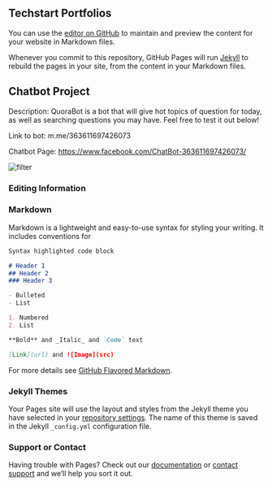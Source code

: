 ## Techstart Portfolios

You can use the [editor on GitHub](https://github.com/Arkymongoose/Arkymongoose.github.io/edit/master/README.md) to maintain and preview the content for your website in Markdown files.

Whenever you commit to this repository, GitHub Pages will run [Jekyll](https://jekyllrb.com/) to rebuild the pages in your site, from the content in your Markdown files.


## Chatbot Project
Description: QuoraBot is a bot that will give hot topics of question for today, as well as searching questions you may have. Feel free to test it out below!

Link to bot: m.me/363611697426073

Chatbot Page: https://www.facebook.com/ChatBot-363611697426073/

![filter](Chatbot.jpg?raw=true "ChatBot")


### Editing Information



### Markdown

Markdown is a lightweight and easy-to-use syntax for styling your writing. It includes conventions for

```markdown
Syntax highlighted code block

# Header 1
## Header 2
### Header 3

- Bulleted
- List

1. Numbered
2. List

**Bold** and _Italic_ and `Code` text

[Link](url) and ![Image](src)
```

For more details see [GitHub Flavored Markdown](https://guides.github.com/features/mastering-markdown/).

### Jekyll Themes

Your Pages site will use the layout and styles from the Jekyll theme you have selected in your [repository settings](https://github.com/Arkymongoose/Arkymongoose.github.io/settings). The name of this theme is saved in the Jekyll `_config.yml` configuration file.

### Support or Contact

Having trouble with Pages? Check out our [documentation](https://help.github.com/categories/github-pages-basics/) or [contact support](https://github.com/contact) and we’ll help you sort it out.
